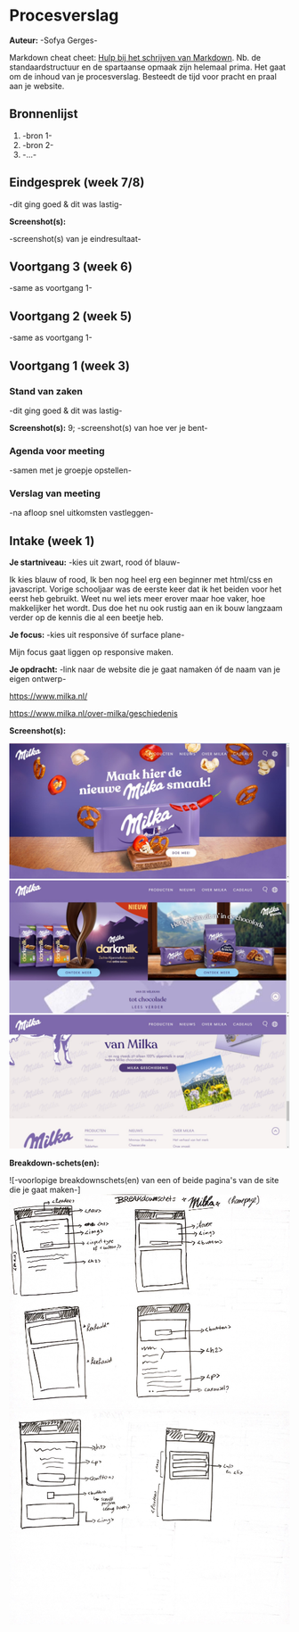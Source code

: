 # Procesverslag
**Auteur:** -Sofya Gerges-

Markdown cheat cheet: [Hulp bij het schrijven van Markdown](https://github.com/adam-p/markdown-here/wiki/Markdown-Cheatsheet). Nb. de standaardstructuur en de spartaanse opmaak zijn helemaal prima. Het gaat om de inhoud van je procesverslag. Besteedt de tijd voor pracht en praal aan je website.



## Bronnenlijst
1. -bron 1-
2. -bron 2-
3. -...-



## Eindgesprek (week 7/8)

-dit ging goed & dit was lastig-

**Screenshot(s):**

-screenshot(s) van je eindresultaat-



## Voortgang 3 (week 6)

-same as voortgang 1-



## Voortgang 2 (week 5)

-same as voortgang 1-



## Voortgang 1 (week 3)

### Stand van zaken

-dit ging goed & dit was lastig-

**Screenshot(s):**
9;
-screenshot(s) van hoe ver je bent-

### Agenda voor meeting

-samen met je groepje opstellen-

### Verslag van meeting

-na afloop snel uitkomsten vastleggen-



## Intake (week 1)

**Je startniveau:** -kies uit zwart, rood óf blauw-

Ik kies blauw of rood,
Ik ben nog heel erg een beginner met html/css en javascript. Vorige schooljaar was de eerste keer dat ik het beiden voor het eerst heb gebruikt. Weet nu wel iets meer erover maar hoe vaker, hoe makkelijker het wordt. Dus doe het nu ook rustig aan en ik bouw langzaam verder op de kennis die al een beetje heb. 


**Je focus:** -kies uit responsive óf surface plane-

Mijn focus gaat liggen op responsive maken. 


**Je opdracht:** -link naar de website die je gaat namaken óf de naam van je eigen ontwerp-

https://www.milka.nl/

https://www.milka.nl/over-milka/geschiedenis

**Screenshot(s):**

![screenshot(s) die een goed beeld geven van de website die je gaat maken](images/Naamloos.jpg)
![screenshot 2](/images/Naamloos2.jpg)
![screenshot 3](/images/Naamloos3.jpg)


**Breakdown-schets(en):**

![-voorlopige breakdownschets(en) van een of beide pagina's van de site die je gaat maken-]
![breakdown schets 1.0](images/breakdownschets1.jpeg)
![breakdown schets 2.0](images/breakdownschets2.jpeg)

